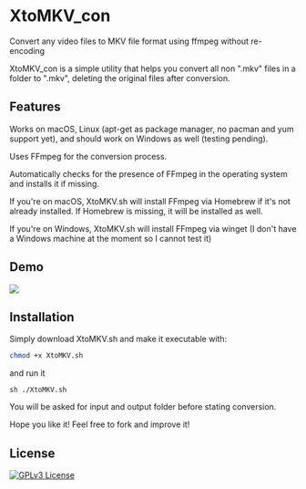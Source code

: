 # XtoMKV_con
Convert any video files to MKV file format using ffmpeg without re-encoding


XtoMKV_con is a simple utility that helps you convert all non ".mkv" files in a folder to ".mkv", deleting the original files after conversion.

## Features

Works on macOS, Linux (apt-get as package manager, no pacman and yum support yet), and should work on Windows as well (testing pending).

Uses FFmpeg for the conversion process.

Automatically checks for the presence of FFmpeg in the operating system and installs it if missing.

If you're on macOS, XtoMKV.sh will install FFmpeg via Homebrew if it's not already installed. If Homebrew is missing, it will be installed as well.

If you're on Windows, XtoMKV.sh will install FFmpeg via winget (I don't have a Windows machine at the moment so I cannot test it)


## Demo

![](https://pasteboard.co/frG7F4fOvxrq.gif)



## Installation

Simply download XtoMKV.sh and make it executable with:
```bash
chmod +x XtoMKV.sh
```
and run it
```
sh ./XtoMKV.sh
```
You will be asked for input and output folder before stating conversion.

Hope you like it! Feel free to fork and improve it!

## License

[![GPLv3 License](https://img.shields.io/badge/License-GPL%20v3-yellow.svg)](https://opensource.org/licenses/)
